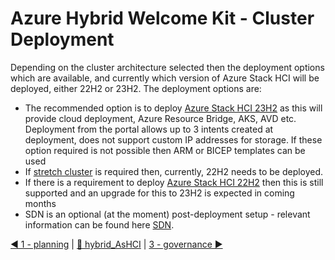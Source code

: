 [23h2]:./cluster/Deployment-23h2.md
[stretch]:./cluster/Stretch_Cluster_build.md
[22h2]:./cluster/Standard_Cluster_build.md
[sdn]:./sdn/readme.md

# Azure Hybrid Welcome Kit - Cluster Deployment

Depending on the cluster architecture selected then the deployment options which are available, and currently which version of Azure Stack HCI will be deployed, either 22H2 or 23H2.  The deployment options are:

- The recommended option is to deploy [Azure Stack HCI 23H2][23h2] as this will provide cloud deployment, Azure Resource Bridge, AKS, AVD etc.  Deployment from the portal allows up to 3 intents created at deployment, does not support custom IP addresses for storage.  If these option required is not possible then ARM or BICEP templates can be used
- If [stretch cluster][stretch] is required then, currently, 22H2 needs to be deployed.
- If there is a requirement to deploy [Azure Stack HCI 22H2][22H2] then this is still supported and an upgrade for this to 23H2 is expected in coming months
- SDN is an optional (at the moment) post-deployment setup - relevant information can be found here [SDN][sdn].

[◀ 1 - planning](../1%20-%20planning/readme.md) | [🔼 hybrid_AsHCI](../readme.md) | [3 - governance ▶](../3%20-%20governance/readme.md)